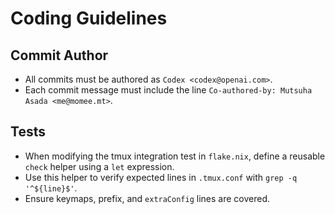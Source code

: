 # Coding Guidelines

## Commit Author
- All commits must be authored as `Codex <codex@openai.com>`.
- Each commit message must include the line `Co-authored-by: Mutsuha Asada <me@momee.mt>`.

## Tests
- When modifying the tmux integration test in `flake.nix`, define a reusable `check` helper using a `let` expression.
- Use this helper to verify expected lines in `.tmux.conf` with `grep -q '^${line}$'`.
- Ensure keymaps, prefix, and `extraConfig` lines are covered.
